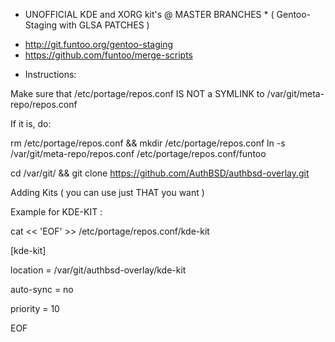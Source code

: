 * UNOFFICIAL KDE and XORG kit's @ MASTER BRANCHES *
( Gentoo-Staging with GLSA PATCHES )

- http://git.funtoo.org/gentoo-staging
- https://github.com/funtoo/merge-scripts

* Instructions:

Make sure that /etc/portage/repos.conf IS NOT a SYMLINK to /var/git/meta-repo/repos.conf

If it is, do: 

rm /etc/portage/repos.conf && mkdir /etc/portage/repos.conf 
ln -s /var/git/meta-repo/repos.conf /etc/portage/repos.conf/funtoo

cd /var/git/ && git clone https://github.com/AuthBSD/authbsd-overlay.git

Adding Kits ( you can use just THAT  you want )

Example for KDE-KIT :

cat << 'EOF' >> /etc/portage/repos.conf/kde-kit

[kde-kit]

location = /var/git/authbsd-overlay/kde-kit

auto-sync = no

priority = 10

EOF





